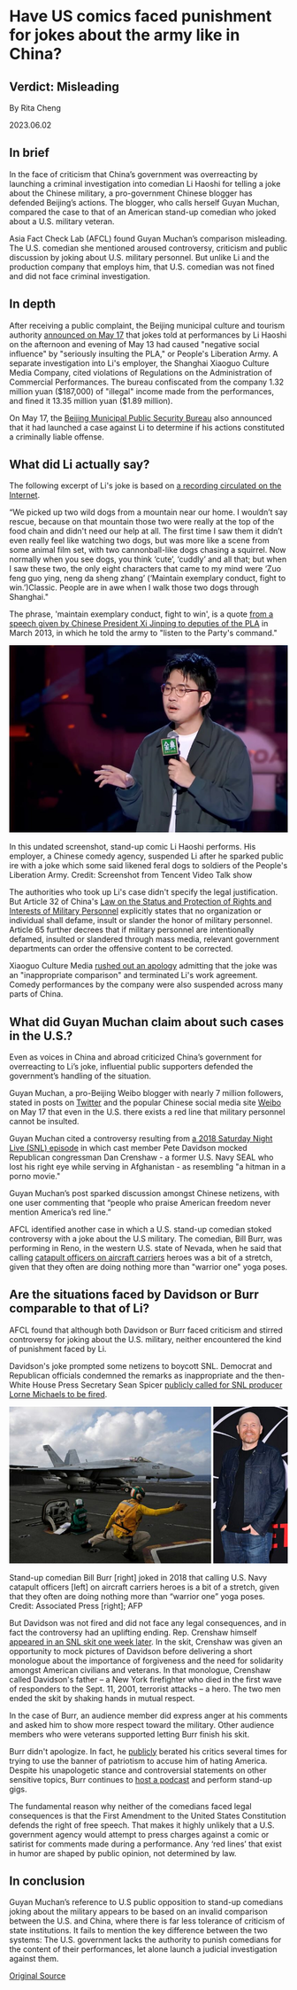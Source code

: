 # Have US comics faced punishment for jokes about the army like in China?

## Verdict: Misleading

By Rita Cheng

2023.06.02

## In brief

In the face of criticism that China’s government was overreacting by launching a criminal investigation into comedian Li Haoshi for telling a joke about the Chinese military, a pro-government Chinese blogger has defended Beijing’s actions. The blogger, who calls herself Guyan Muchan, compared the case to that of an American stand-up comedian who joked about a U.S. military veteran.

Asia Fact Check Lab (AFCL) found Guyan Muchan’s comparison misleading. The U.S. comedian she mentioned aroused controversy, criticism and public discussion by joking about U.S. military personnel. But unlike Li and the production company that employs him, that U.S. comedian was not fined and did not face criminal investigation.

## In depth

After receiving a public complaint, the Beijing municipal culture and tourism authority [announced on May 17](https://mp.weixin.qq.com/s/lrGTNa5_6EXhSov_FI-B_w) that jokes told at performances by Li Haoshi on the afternoon and evening of May 13 had caused "negative social influence" by "seriously insulting the PLA," or People's Liberation Army. A separate investigation into Li's employer, the Shanghai Xiaoguo Culture Media Company, cited violations of Regulations on the Administration of Commercial Performances. The bureau confiscated from the company 1.32 million yuan ($187,000) of "illegal" income made from the performances, and fined it 13.35 million yuan ($1.89 million).

On May 17, the [Beijing Municipal Public Security Bureau](https://weibo.com/u/5556545776) also announced that it had launched a case against Li to determine if his actions constituted a criminally liable offense.

## What did Li actually say?

The following excerpt of Li's joke is based on [a recording circulated on the Internet](https://www.youtube.com/watch?v=CWO5rsepI2U).

“We picked up two wild dogs from a mountain near our home. I wouldn’t say rescue, because on that mountain those two were really at the top of the food chain and didn't need our help at all. The first time I saw them it didn’t even really feel like watching two dogs, but was more like a scene from some animal film set, with two cannonball-like dogs chasing a squirrel. Now normally when you see dogs, you think ‘cute’, ‘cuddly’ and all that; but when I saw these two, the only eight characters that came to my mind were ‘Zuo feng guo ying, neng da sheng zhang’ (‘Maintain exemplary conduct, fight to win.’)Classic. People are in awe when I walk those two dogs through Shanghai."

The phrase, 'maintain exemplary conduct, fight to win', is a quote [from a speech given by Chinese President Xi Jinping to deputies of the PLA](http://cpc.people.com.cn/n/2013/0312/c64094-20755159.html) in March 2013, in which he told the army to "listen to the Party's command."

![In this undated screenshot, stand-up comic Li Haoshi performs. His employer, a Chinese comedy agency, suspended Li after he sparked public ire with a joke which some said likened feral dogs to soldiers of the People's Liberation Army. Credit: Screenshot from Tencent Video Talk show](images/GOHEWW4UVGI54O34CLTFISTZT4.jpg)

In this undated screenshot, stand-up comic Li Haoshi performs. His employer, a Chinese comedy agency, suspended Li after he sparked public ire with a joke which some said likened feral dogs to soldiers of the People's Liberation Army. Credit: Screenshot from Tencent Video Talk show

The authorities who took up Li's case didn't specify the legal justification. But Article 32 of China's  [Law on the Status and Protection of Rights and Interests of Military Personnel](http://www.npc.gov.cn/npc/c30834/202106/f094f956891d4eb3b8453447289b89f8.shtml) explicitly states that no organization or individual shall defame, insult or slander the honor of military personnel. Article 65 further decrees that if military personnel are intentionally defamed, insulted or slandered through mass media, relevant government departments can order the offensive content to be corrected.

Xiaoguo Culture Media [rushed out an apology](https://weibo.com/pc233) admitting that the joke was an "inappropriate comparison" and terminated Li's work agreement. Comedy performances by the company were also suspended across many parts of China.

## What did Guyan Muchan claim about such cases in the U.S.?

Even as voices in China and abroad criticized China’s government for overreacting to Li’s joke, influential public supporters defended the government’s handling of the situation.

Guyan Muchan, a pro-Beijing Weibo blogger with nearly 7 million followers, stated in posts on [Twitter](https://twitter.com/guyanmuchan001/status/1658814886825082880?s=20) and the popular Chinese social media site [Weibo](https://weibo.com/2150758415/N12DTgSQe) on May 17 that even in the U.S. there exists a red line that military personnel cannot be insulted.

Guyan Muchan cited a controversy resulting from [a 2018 Saturday Night Live (SNL) episode](https://youtu.be/ukbtA3df8BI?t=56) in which cast member Pete Davidson mocked Republican congressman Dan Crenshaw - a former U.S. Navy SEAL who lost his right eye while serving in Afghanistan - as resembling "a hitman in a porno movie."

Guyan Muchan’s post sparked discussion amongst Chinese netizens, with one user commenting that “people who praise American freedom never mention America’s red line.”

AFCL identified another case in which a U.S. stand-up comedian stoked controversy with a joke about the U.S military. The comedian, Bill Burr, was performing in Reno, in the western U.S. state of Nevada, when he said that calling  [catapult officers on aircraft carriers](https://youtu.be/MCaljpu1bW4?t=138) heroes was a bit of a stretch, given that they often are doing nothing more than "warrior one" yoga poses.

## Are the situations faced by Davidson or Burr comparable to that of Li?

AFCL found that although both Davidson or Burr faced criticism and stirred controversy for joking about the U.S. military, neither encountered the kind of punishment faced by Li.

Davidson's joke prompted some netizens to boycott SNL. Democrat and Republican officials condemned the remarks as inappropriate and the then-White House Press Secretary Sean Spicer [publicly called for SNL producer Lorne Michaels to be fired](https://www.youtube.com/watch?v=RPr6QjLTjV8).

![Stand-up comedian Bill Burr [right] joked in 2018 that calling U.S. Navy catapult officers [left] on aircraft carriers heroes is a bit of a stretch, given that they often are doing nothing more than “warrior one” yoga poses. Credit: Associated Press [right]; AFP](images/65MPOHQAQG6ZKNZXXPPPTUEHKU.jpg)

Stand-up comedian Bill Burr [right] joked in 2018 that calling U.S. Navy catapult officers [left] on aircraft carriers heroes is a bit of a stretch, given that they often are doing nothing more than “warrior one” yoga poses. Credit: Associated Press [right]; AFP

But Davidson was not fired and did not face any legal consequences, and in fact the controversy had an uplifting ending. Rep. Crenshaw himself [appeared in an SNL skit one week later](https://www.youtube.com/watch?v=0DhWJUBTonM&t=3s). In the skit, Crenshaw was given an opportunity to mock pictures of Davidson before delivering a short monologue about the importance of forgiveness and the need for solidarity amongst American civilians and veterans. In that monologue, Crenshaw called Davidson's father – a New York firefighter who died in the first wave of responders to the Sept. 11, 2001, terrorist attacks – a hero. The two men ended the skit by shaking hands in mutual respect.

In the case of Burr, an audience member did express anger at his comments and asked him to show more respect toward the military. Other audience members who were veterans supported letting Burr finish his skit.

Burr didn't apologize. In fact, he [publicly](https://www.youtube.com/watch?v=MCaljpu1bW4) berated his critics several times for trying to use the banner of patriotism to accuse him of hating America. Despite his unapologetic stance and controversial statements on other sensitive topics, Burr continues to [host a podcast](https://www.youtube.com/watch?v=lToQkB1UdAI&t=16s) and perform stand-up gigs.

The fundamental reason why neither of the comedians faced legal consequences is that the First Amendment to the United States Constitution defends the right of free speech. That makes it highly unlikely that a U.S. government agency would attempt to press charges against a comic or satirist for comments made during a performance. Any ‘red lines’ that exist in humor are shaped by public opinion, not determined by law.

## In conclusion

Guyan Muchan’s reference to U.S public opposition to stand-up comedians joking about the military appears to be based on an invalid comparison between the U.S. and China, where there is far less tolerance of criticism of state institutions. It fails to mention the key difference between the two systems: The U.S. government lacks the authority to punish comedians for the content of their performances, let alone launch a judicial investigation against them.



[Original Source](https://www.rfa.org/english/news/afcl/china-usa-comedians-06022023170220.html)